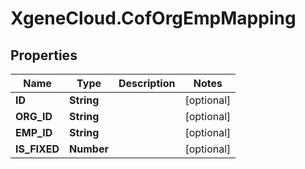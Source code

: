 # XgeneCloud.CofOrgEmpMapping

## Properties
Name | Type | Description | Notes
------------ | ------------- | ------------- | -------------
**ID** | **String** |  | [optional] 
**ORG_ID** | **String** |  | [optional] 
**EMP_ID** | **String** |  | [optional] 
**IS_FIXED** | **Number** |  | [optional] 


